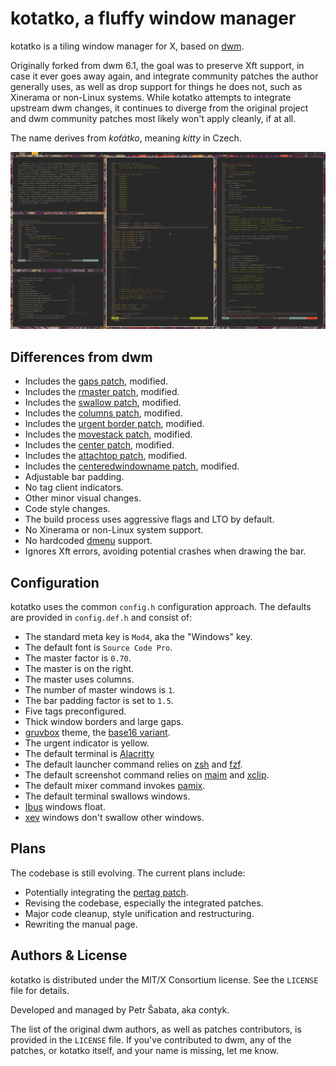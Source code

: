 # kotatko, a fluffy window manager

kotatko is a tiling window manager for X, based on [dwm][1].

Originally forked from dwm 6.1, the goal was to preserve Xft support, in case
it ever goes away again, and integrate community patches the author generally
uses, as well as drop support for things he does not, such as Xinerama or
non-Linux systems.  While kotatko attempts to integrate upstream dwm changes,
it continues to diverge from the original project and dwm community patches
most likely won't apply cleanly, if at all.

The name derives from *koťátko*, meaning *kitty* in Czech.

![Screenshot of the default kotatko interface](/screenshot.png?raw=true)

## Differences from dwm

* Includes the [gaps patch][2], modified.
* Includes the [rmaster patch][3], modified.
* Includes the [swallow patch][4], modified.
* Includes the [columns patch][5], modified.
* Includes the [urgent border patch][6], modified.
* Includes the [movestack patch][7], modified.
* Includes the [center patch][8], modified.
* Includes the [attachtop patch][9], modified.
* Includes the [centeredwindowname patch][10], modified.
* Adjustable bar padding.
* No tag client indicators.
* Other minor visual changes.
* Code style changes.
* The build process uses aggressive flags and LTO by default.
* No Xinerama or non-Linux system support.
* No hardcoded [dmenu][50] support.
* Ignores Xft errors, avoiding potential crashes when drawing the bar.

## Configuration

kotatko uses the common `config.h` configuration approach.  The defaults are
provided in `config.def.h` and consist of:

* The standard meta key is `Mod4`, aka the "Windows" key.
* The default font is `Source Code Pro`.
* The master factor is `0.70`.
* The master is on the right.
* The master uses columns.
* The number of master windows is `1`.
* The bar padding factor is set to `1.5`.
* Five tags preconfigured.
* Thick window borders and large gaps.
* [gruvbox][100] theme, the [base16 variant][101].
* The urgent indicator is yellow.
* The default terminal is [Alacritty][102]
* The default launcher command relies on [zsh][103] and [fzf][104].
* The default screenshot command relies on [maim][105] and [xclip][106].
* The default mixer command invokes [pamix][107].
* The default terminal swallows windows.
* [Ibus][108] windows float.
* [xev][109] windows don't swallow other windows.

## Plans

The codebase is still evolving.  The current plans include:

* Potentially integrating the [pertag patch][110].
* Revising the codebase, especially the integrated patches.
* Major code cleanup, style unification and restructuring.
* Rewriting the manual page.

## Authors & License

kotatko is distributed under the MIT/X Consortium license.  See the `LICENSE`
file for details.

Developed and managed by Petr Šabata, aka contyk.

The list of the original dwm authors, as well as patches contributors, is
provided in the `LICENSE` file.  If you've contributed to dwm, any of the
patches, or kotatko itself, and your name is missing, let me know.

[1]: https://dwm.suckless.org/
[2]: https://dwm.suckless.org/patches/gaps/
[3]: https://dwm.suckless.org/patches/rmaster/
[4]: https://dwm.suckless.org/patches/swallow/
[5]: https://dwm.suckless.org/patches/columns/
[6]: https://dwm.suckless.org/patches/urgentborder/
[7]: https://dwm.suckless.org/patches/movestack/
[8]: https://dwm.suckless.org/patches/center/
[9]: https://dwm.suckless.org/patches/attachtop/
[10]: https://dwm.suckless.org/patches/centeredwindowname/
[50]: https://tools.suckless.org/dmenu/
[100]: https://github.com/morhetz/gruvbox/
[101]: https://github.com/dawikur/base16-gruvbox-scheme
[102]: https://github.com/alacritty/alacritty/
[103]: https://www.zsh.org/
[104]: https://github.com/junegunn/fzf/
[105]: https://github.com/naelstrof/maim
[106]: https://github.com/astrand/xclip
[107]: https://github.com/patroclos/PAmix
[108]: https://github.com/ibus/ibus
[109]: https://xorg.freedesktop.org/wiki/
[110]: https://dwm.suckless.org/patches/pertag/
